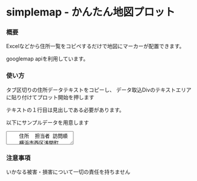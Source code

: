 # simplemap - かんたん地図プロット

### 概要

Excelなどから住所一覧をコピペするだけで地図にマーカーが配置できます。

googlemap apiを利用しています。

### 使い方

タブ区切りの住所データテキストをコピーし、  データ取込Divのテキストエリアに貼り付けてプロット開始を押します

テキストの１行目は見出しである必要があります。

以下にサンプルデータを用意します
<textarea>
	住所	担当者	訪問順
	横浜市西区浅間町	山田	1
	横浜市中区野毛町	山田	2
	横浜市南区中村町	山田	3
	横浜市磯子区滝頭	山田	4
	横浜市港北区樽町	加藤	1
	横浜市都筑区池辺町	加藤	2
	横浜市緑区中山町	加藤	3
	横浜市青葉区あざみ野	加藤	4
</textarea>

### 注意事項

いかなる被害・損害について一切の責任を持ちません
